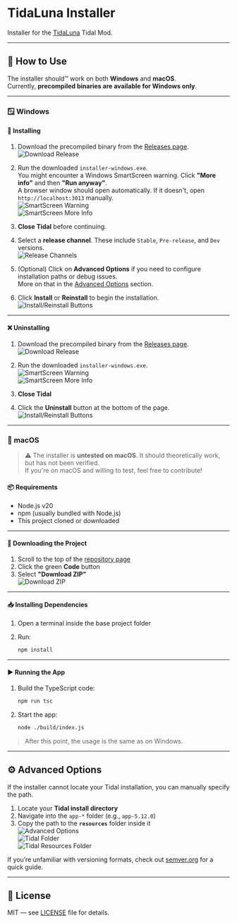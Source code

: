 # TidaLuna Installer

Installer for the [TidaLuna](https://github.com/Inrixia/TidaLuna) Tidal Mod.

---

## 🚀 How to Use

The installer should™ work on both **Windows** and **macOS**.  
Currently, **precompiled binaries are available for Windows only**.

---

### 🪟 Windows

#### 🔧 Installing

1. Download the precompiled binary from the [Releases page](https://github.com/jxnxsdev/TidaLuna-Installer/releases).  
   ![Download Release](images/github_compiled_download.png)

2. Run the downloaded `installer-windows.exe`.  
   You might encounter a Windows SmartScreen warning. Click **"More info"** and then **"Run anyway"**.  
   A browser window should open automatically. If it doesn't, open `http://localhost:3013` manually.  
   ![SmartScreen Warning](images/smartscreen.png)  
   ![SmartScreen More Info](images/smartscreen_more.png)

3. **Close Tidal** before continuing.

4. Select a **release channel**. These include `Stable`, `Pre-release`, and `Dev` versions.  
   ![Release Channels](images/releases.png)

5. (Optional) Click on **Advanced Options** if you need to configure installation paths or debug issues.  
   More on that in the [Advanced Options](#advanced-options) section.

6. Click **Install** or **Reinstall** to begin the installation.  
   ![Install/Reinstall Buttons](images/buttons.png)

---

#### ❌ Uninstalling

1. Download the precompiled binary from the [Releases page](https://github.com/jxnxsdev/TidaLuna-Installer/releases).  
   ![Download Release](images/github_compiled_download.png)

2. Run the downloaded `installer-windows.exe`.  
   ![SmartScreen Warning](images/smartscreen.png)  
   ![SmartScreen More Info](images/smartscreen_more.png)

3. **Close Tidal**

4. Click the **Uninstall** button at the bottom of the page.  
   ![Install/Reinstall Buttons](images/buttons.png)

---

### 🍏 macOS

> ⚠️ The installer is **untested on macOS**. It should theoretically work, but has not been verified.  
> If you're on macOS and willing to test, feel free to contribute!

#### 📦 Requirements

- Node.js v20
- npm (usually bundled with Node.js)
- This project cloned or downloaded

---

#### 📁 Downloading the Project

1. Scroll to the top of the [repository page](https://github.com/jxnxsdev/TidaLuna-Installer)
2. Click the green **Code** button
3. Select **"Download ZIP"**  
   ![Download ZIP](images/github_download.png)

---

#### 📥 Installing Dependencies

1. Open a terminal inside the base project folder
2. Run:

   ```bash
   npm install
   ```

---

#### ▶️ Running the App

1. Build the TypeScript code:

   ```bash
   npm run tsc
   ```

2. Start the app:

   ```bash
   node ./build/index.js
   ```

> After this point, the usage is the same as on Windows.

---

## ⚙️ Advanced Options

If the installer cannot locate your Tidal installation, you can manually specify the path.

1. Locate your **Tidal install directory**
2. Navigate into the `app-*` folder (e.g., `app-5.12.0`)
3. Copy the path to the **`resources`** folder inside it  
   ![Advanced Options](images/advanced_options.png)  
   ![Tidal Folder](images/tidal_folder.png)  
   ![Tidal Resources Folder](images/tidal_resources.png)

If you’re unfamiliar with versioning formats, check out [semver.org](https://semver.org/) for a quick guide.

---

## 📎 License

MIT — see [LICENSE](./LICENSE) file for details.
